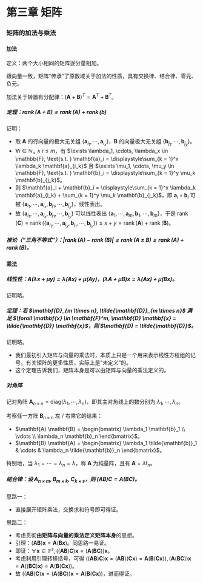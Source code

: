 # 第三章 矩阵

### 矩阵的加法与乘法

#### 加法

定义：两个大小相同的矩阵逐分量相加。

跟向量一致，矩阵“传承”了原数域关于加法的性质，具有交换律、结合律、零元、负元。

加法关于转置有分配律：$(\mathbf{A} + \mathbf{B})^T = \mathbf{A}^T + \mathbf{B}^T$。

##### 定理：$\operatorname{rank}(\mathbf{A} + \mathbf{B}) \leq \operatorname{rank}(\mathbf{A}) + \operatorname{rank}(\mathbf{b})$

证明：

- 取 $\mathbf{A}$ 的行向量的极大无关组 $\{\mathbf{a}_{i_1}, \cdots, \mathbf{a}_{i_x}\}$，$\mathbf{B}$ 的向量极大无关组 $\{\mathbf{b}_{j_1}, \cdots, \mathbf{b}_{j_y}\}$。
- $\forall i \in \mathbb{N}_+ \land i \leq m$，有 $\exists \lambda_1, \cdots, \lambda_x \in \mathbb{F}, \text{s.t. } \mathbf{a}_i = \displaystyle\sum_{k = 1}^x \lambda_k \mathbf{a}_{i_k}$ 且 $\exists \mu_1, \cdots, \mu_y \in \mathbb{F}, \text{s.t. } \mathbf{b}_i = \displaystyle\sum_{k = 1}^y \mu_k \mathbf{b}_{j_k}$。
- 则 $\mathbf{a}_i + \mathbf{b}_i = \displaystyle\sum_{k = 1}^x \lambda_k \mathbf{a}_{i_k} + \sum_{k = 1}^y \mu_k \mathbf{b}_{j_k}$，即 $\mathbf{a}_i + \mathbf{b}_i$ 可被 $\{\mathbf{a}_{i_1}, \cdots, \mathbf{a}_{i_x}, \mathbf{b}_{j_1}, \cdots, \mathbf{b}_{j_y}\}$，线性表出。
- 故 $\{\mathbf{a}_{i_1}, \cdots, \mathbf{a}_{i_x}, \mathbf{b}_{j_1}, \cdots, \mathbf{b}_{j_y}\}$ 可以线性表出 $\{\mathbf{a}_1, \cdots, \mathbf{a}_m, \mathbf{b}_1, \cdots, \mathbf{b}_m\}$，于是 $\operatorname{rank}(\mathbf{C}) = \operatorname{rank}(\{\mathbf{a}_{i_1}, \cdots, \mathbf{a}_{i_x}, \mathbf{b}_{j_1}, \cdots, \mathbf{b}_{j_y}\}) \leq x + y = \operatorname{rank}(\mathbf{A}) + \operatorname{rank}(\mathbf{B})$。

##### 推论（“三角不等式”）：$|\operatorname{rank}(\mathbf{A}) - \operatorname{rank}(\mathbf{B})| \leq \operatorname{rank}(\mathbf{A} \pm \mathbf{B}) \leq \operatorname{rank}(\mathbf{A}) + \operatorname{rank}(\mathbf{B})$。

#### 乘法

##### 线性性：$\mathbf{A} (\lambda \mathbf{x} + \mu \mathbf{y}) = \lambda (\mathbf{A} \mathbf{x}) + \mu (\mathbf{A} \mathbf{y})$，$(\lambda \mathbf{A} + \mu \mathbf{B}) \mathbf{x} = \lambda (\mathbf{A} \mathbf{x}) + \mu (\mathbf{B} \mathbf{x})$。

证明略。

##### 定理：若 $\mathbf{D}_{m \times n}, \tilde{\mathbf{D}}_{m \times n}$ 满足 $\forall \mathbf{x} \in \mathbf{F}^m, \mathbf{D} \mathbf{x} = \tilde{\mathbf{D}} \mathbf{x}$，则 $\mathbf{D} = \tilde{\mathbf{D}}$。

证明略。

- 我们最初引入矩阵与向量的乘法时，本质上只是一个用来表示线性方程组的记号，有关矩阵的更多性质，实际上是“未定义”的。
- 这个定理告诉我们，矩阵本身是可以由矩阵与向量的乘法定义的。

##### 对角阵

记对角阵 $\mathbf{A}_{n \times n} = \text{diag}(\lambda_1, \cdots, \lambda_n)$，即其主对角线上的数分别为 $\lambda_1, \cdots, \lambda_n$。

考察任一方阵 $\mathbf{B}_{n \times n}$ 左 / 右乘它的结果：

- $\mathbf{A} \mathbf{B} = \begin{bmatrix} \lambda_1 \mathbf{b}_1 \\ \vdots \\ \lambda_n \mathbf{b}_n \end{bmatrix}$。
- $\mathbf{B} \mathbf{A} = \begin{bmatrix} \lambda_1 \tilde{\mathbf{b}}_1 & \cdots & \lambda_n \tilde{\mathbf{b}}_n \end{bmatrix}$。

特别地，当 $\lambda_1 = \cdots = \lambda_n = \lambda$，称 $\mathbf{A}$ 为纯量阵，且有 $\mathbf{A} = \lambda \mathbf{I}_n$。

##### 结合律：设 $\mathbf{A}_{n \times m}, \mathbf{B}_{m \times k}, \mathbf{C}_{k \times s}$，则 $(\mathbf{A} \mathbf{B}) \mathbf{C} = \mathbf{A} (\mathbf{B} \mathbf{C})$。

思路一：

- 直接展开矩阵乘法，交换求和符号即可得证。

思路二：

- 考虑贯彻**由矩阵与向量的乘法定义矩阵本身**的思想。
- 引理：$(\mathbf{A} \mathbf{B}) \mathbf{x} = \mathbf{A} (\mathbf{B} \mathbf{x})$。同思路一易证。
- 即证：$\forall \mathbf{x} \in \mathbb{F}^s, ((\mathbf{A} \mathbf{B}) \mathbf{C}) \mathbf{x} = (\mathbf{A} (\mathbf{B} \mathbf{C})) \mathbf{x}$。
- 考虑利用引理转移括号，可得 $((\mathbf{A} \mathbf{B}) \mathbf{C}) \mathbf{x} = (\mathbf{A} \mathbf{B}) (\mathbf{C} \mathbf{x}) = \mathbf{A} (\mathbf{B} (\mathbf{C} \mathbf{x})), (\mathbf{A} (\mathbf{B} \mathbf{C})) \mathbf{x} = \mathbf{A} ((\mathbf{B} \mathbf{C}) \mathbf{x}) = \mathbf{A} (\mathbf{B} (\mathbf{C} \mathbf{x}))$。
- 故 $((\mathbf{A} \mathbf{B}) \mathbf{C}) \mathbf{x} = (\mathbf{A} (\mathbf{B} \mathbf{C})) \mathbf{x} = \mathbf{A} (\mathbf{B} (\mathbf{C} \mathbf{x}))$，进而得证。
